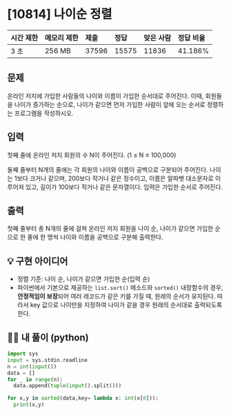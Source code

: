 # [10814] 나이순 정렬

| 시간 제한 | 메모리 제한 | 제출  | 정답  | 맞은 사람 | 정답 비율 |
| :-------- | :---------- | :---- | :---- | :-------- | :-------- |
| 3 초      | 256 MB      | 37596 | 15575 | 11836     | 41.186%   |

## 문제

온라인 저지에 가입한 사람들의 나이와 이름이 가입한 순서대로 주어진다. 이때, 회원들을 나이가 증가하는 순으로, 나이가 같으면 먼저 가입한 사람이 앞에 오는 순서로 정렬하는 프로그램을 작성하시오.

## 입력

첫째 줄에 온라인 저지 회원의 수 N이 주어진다. (1 ≤ N ≤ 100,000)

둘째 줄부터 N개의 줄에는 각 회원의 나이와 이름이 공백으로 구분되어 주어진다. 나이는 1보다 크거나 같으며, 200보다 작거나 같은 정수이고, 이름은 알파벳 대소문자로 이루어져 있고, 길이가 100보다 작거나 같은 문자열이다. 입력은 가입한 순서로 주어진다.

## 출력

첫째 줄부터 총 N개의 줄에 걸쳐 온라인 저지 회원을 나이 순, 나이가 같으면 가입한 순으로 한 줄에 한 명씩 나이와 이름을 공백으로 구분해 출력한다.



## 💡 구현 아이디어

- 정렬 기준: 나이 순, 나이가 같으면 가입한 순(입력 순)
- 파이썬에서 기본으로 제공하는 `list.sort()` 메소드와 `sorted()` 내장함수의 경우, **안정적임이 보장**되어 여러 레코드가 같은 키를 가질 때, 원래의 순서가 유지된다. 따라서 key 값으로 나이만을 지정하여 나이가 같을 경우 원래의 순서대로 출력되도록 한다.



## 🙆‍♀️ 내 풀이 (python)

```python
import sys
input = sys.stdin.readline
n = int(input())
data = []
for _ in range(n):
  data.append(tuple(input().split()))

for x,y in sorted(data,key= lambda x: int(x[0])):
  print(x,y)
```

